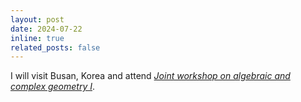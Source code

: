 ```yaml
---
layout: post
date: 2024-07-22
inline: true
related_posts: false
---
```


I will visit Busan, Korea and attend *<a href="https://sites.google.com/view/cgag2024s">Joint workshop on algebraic and complex geometry I</a>*.
